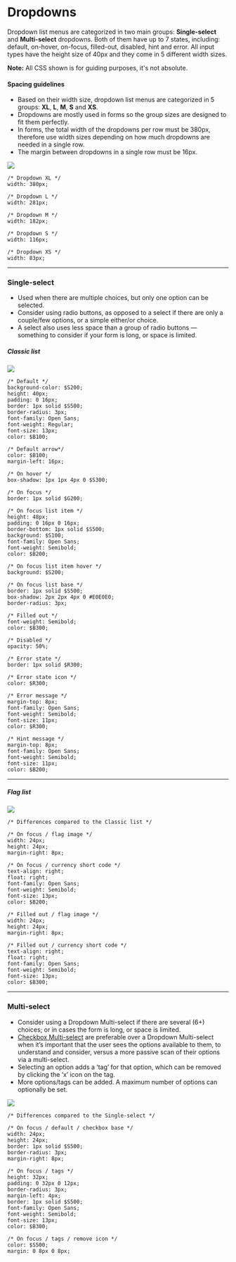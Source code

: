 # Dropdowns

Dropdown list menus are categorized in two main groups: **Single-select** and **Multi-select** dropdowns. Both of them have up to 7 states, including: default, on-hover, on-focus, filled-out, disabled, hint and error. All input types have the height size of 40px and they come in 5 different width sizes.

**Note:** All CSS shown is for guiding purposes, it's not absolute.

#### Spacing guidelines

* Based on their width size, dropdown list menus are categorized in 5 groups: **XL**, **L**, **M**, **S** and **XS**.
* Dropdowns are mostly used in forms so the group sizes are designed to fit them perfectly.
* In forms, the total width of the dropdowns per row must be 380px, therefore use width sizes depending on how much dropdowns are needed in a single row.
* The margin between dropdowns in a single row must be 16px.

![](/assets/atoms/dropdowns-sizes.png)

```
/* Dropdown XL */
width: 380px;

/* Dropdown L */
width: 281px;

/* Dropdown M */
width: 182px;

/* Dropdown S */
width: 116px;

/* Dropdown XS */
width: 83px;
```

---

### Single-select

* Used when there are multiple choices, but only one option can be selected.
* Consider using radio buttons, as opposed to a select if there are only a couple/few options, or a simple either/or choice.
* A select also uses less space than a group of radio buttons — something to consider if your form is long, or space is limited.

##### Classic list

![](/assets/atoms/dropdowns-single-select-states.png)

```
/* Default */
background-color: $S200;
height: 40px;
padding: 0 16px;
border: 1px solid $S500;
border-radius: 3px;
font-family: Open Sans;
font-weight: Regular;
font-size: 13px;
color: $B100;

/* Default arrow*/
color: $B100;
margin-left: 16px;

/* On hover */
box-shadow: 1px 1px 4px 0 $S300;

/* On focus */
border: 1px solid $G200;

/* On focus list item */
height: 48px;
padding: 0 16px 0 16px;
border-bottom: 1px solid $S500;
background: $S100;
font-family: Open Sans;
font-weight: Semibold;
color: $B200;

/* On focus list item hover */
background: $S200;

/* On focus list base */
border: 1px solid $S500;
box-shadow: 2px 2px 4px 0 #E0E0E0;
border-radius: 3px;

/* Filled out */
font-weight: Semibold;
color: $B300;

/* Disabled */
opacity: 50%;

/* Error state */
border: 1px solid $R300;

/* Error state icon */
color: $R300;

/* Error message */
margin-top: 8px;
font-family: Open Sans;
font-weight: Semibold;
font-size: 11px;
color: $R300;

/* Hint message */
margin-top: 8px;
font-family: Open Sans;
font-weight: Semibold;
font-size: 11px;
color: $B200;
```

---

##### Flag list

![](/assets/atoms/dropdowns-currency-states.png)

```
/* Differences compared to the Classic list */

/* On focus / flag image */
width: 24px;
height: 24px;
margin-right: 8px;

/* On focus / currency short code */
text-align: right;
float: right;
font-family: Open Sans;
font-weight: Semibold;
font-size: 13px;
color: $B200;

/* Filled out / flag image */
width: 24px;
height: 24px;
margin-right: 8px;

/* Filled out / currency short code */
text-align: right;
float: right;
font-family: Open Sans;
font-weight: Semibold;
font-size: 13px;
color: $B300;
```

---

### Multi-select

* Consider using a Dropdown Multi-select if there are several \(6+\) choices; or in cases the form is long, or space is limited.
* [Checkbox Multi-select](//atoms/checkboxes.html#multi-select) are preferable over a Dropdown Multi-select when it’s important that the user sees the options available to them, to understand and consider, versus a more passive scan of their options via a multi-select.
* Selecting an option adds a ‘tag’ for that option, which can be removed by clicking the ‘x’ icon on the tag.
* More options/tags can be added. A maximum number of options can optionally be set.

![](/assets/atoms/dropdowns-multi-select-states.png)

```
/* Differences compared to the Single-select */

/* On focus / default / checkbox base */
width: 24px;
height: 24px;
border: 1px solid $S500;
border-radius: 3px;
margin-right: 8px;

/* On focus / tags */
height: 32px;
padding: 0 32px 0 12px;
border-radius: 3px;
margin-left: 4px;
border: 1px solid $S500;
font-family: Open Sans;
font-weight: Semibold;
font-size: 13px;
color: $B300;

/* On focus / tags / remove icon */
color: $S500;
margin: 0 8px 0 8px;
```




